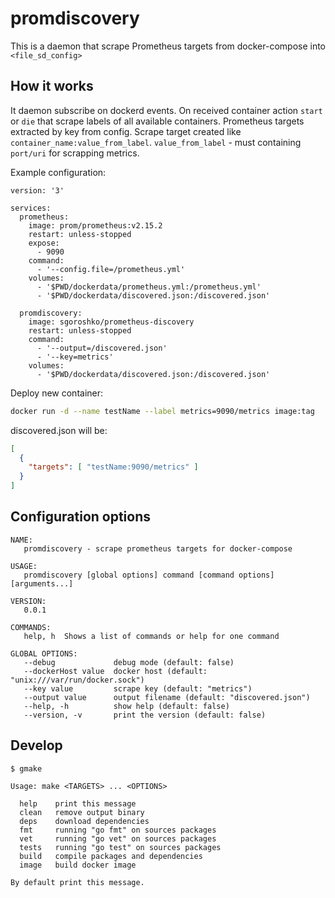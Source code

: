 # promdiscovery

This is a daemon that scrape Prometheus targets from docker-compose into `<file_sd_config>`

## How it works

It daemon subscribe on dockerd events. On received container action `start` or `die`
that scrape labels of all available containers. Prometheus targets extracted by key from config.
Scrape target created like `container_name:value_from_label`.
`value_from_label` - must containing `port/uri` for scrapping metrics. 

Example configuration:
```docker-compose
version: '3'

services:
  prometheus:
    image: prom/prometheus:v2.15.2
    restart: unless-stopped
    expose:
      - 9090
    command:
      - '--config.file=/prometheus.yml'
    volumes:
      - '$PWD/dockerdata/prometheus.yml:/prometheus.yml'
      - '$PWD/dockerdata/discovered.json:/discovered.json'

  promdiscovery:
    image: sgoroshko/prometheus-discovery
    restart: unless-stopped
    command:
      - '--output=/discovered.json'
      - '--key=metrics'
    volumes:
      - '$PWD/dockerdata/discovered.json:/discovered.json'
```

Deploy new container:
```bash
docker run -d --name testName --label metrics=9090/metrics image:tag
```

discovered.json will be:
```json
[
  {
    "targets": [ "testName:9090/metrics" ]
  }
]
```

## Configuration options

```
NAME:
   promdiscovery - scrape prometheus targets for docker-compose

USAGE:
   promdiscovery [global options] command [command options] [arguments...]

VERSION:
   0.0.1

COMMANDS:
   help, h  Shows a list of commands or help for one command

GLOBAL OPTIONS:
   --debug             debug mode (default: false)
   --dockerHost value  docker host (default: "unix:///var/run/docker.sock")
   --key value         scrape key (default: "metrics")
   --output value      output filename (default: "discovered.json")
   --help, -h          show help (default: false)
   --version, -v       print the version (default: false)
```

## Develop

```
$ gmake

Usage: make <TARGETS> ... <OPTIONS>

  help    print this message
  clean   remove output binary
  deps    download dependencies
  fmt     running "go fmt" on sources packages
  vet     running "go vet" on sources packages
  tests   running "go test" on sources packages
  build   compile packages and dependencies
  image   build docker image

By default print this message.

```
